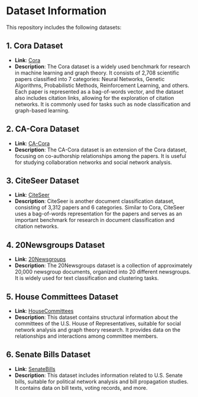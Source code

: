 # Dataset Information

This repository includes the following datasets:

## 1. Cora Dataset
- **Link**: [Cora](https://relational.fel.cvut.cz/dataset/CORA)
- **Description**: The Cora dataset is a widely used benchmark for research in machine learning and graph theory. It consists of 2,708 scientific papers classified into 7 categories: Neural Networks, Genetic Algorithms, Probabilistic Methods, Reinforcement Learning, and others. Each paper is represented as a bag-of-words vector, and the dataset also includes citation links, allowing for the exploration of citation networks. It is commonly used for tasks such as node classification and graph-based learning.

## 2. CA-Cora Dataset
- **Link**: [CA-Cora](https://people.cs.umass.edu/~mccallum/data.html)
- **Description**: The CA-Cora dataset is an extension of the Cora dataset, focusing on co-authorship relationships among the papers. It is useful for studying collaboration networks and social network analysis.

## 3. CiteSeer Dataset
- **Link**: [CiteSeer](https://linqs.org/datasets/#citeseer-doc-classification)
- **Description**: CiteSeer is another document classification dataset, consisting of 3,312 papers and 6 categories. Similar to Cora, CiteSeer uses a bag-of-words representation for the papers and serves as an important benchmark for research in document classification and citation networks.

## 4. 20Newsgroups Dataset
- **Link**: [20Newsgroups](https://archive.ics.uci.edu/dataset/113/twenty+newsgroups)
- **Description**: The 20Newsgroups dataset is a collection of approximately 20,000 newsgroup documents, organized into 20 different newsgroups. It is widely used for text classification and clustering tasks.

## 5. House Committees Dataset
- **Link**: [HouseCommittees](https://gitlab.com/easy-graph/easygraph-data-house-committees)
- **Description**: This dataset contains structural information about the committees of the U.S. House of Representatives, suitable for social network analysis and graph theory research. It provides data on the relationships and interactions among committee members.

## 6. Senate Bills Dataset
- **Link**: [SenateBills](https://gitlab.com/easy-graph/easygraph-data-senate-committees)
- **Description**: This dataset includes information related to U.S. Senate bills, suitable for political network analysis and bill propagation studies. It contains data on bill texts, voting records, and more.
